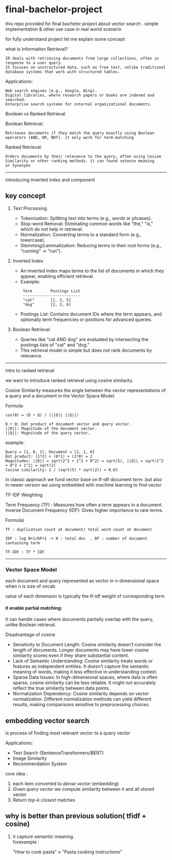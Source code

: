 # final-bachelor-project
this repo provided for final bachelor project about vector search . simple implementation &amp; other use case in real world scenario


for fully understand project let me explain some concept

what is Information Retrieval?

    IR deals with retrieving documents from large collections, often in response to a user query.
    It focuses on unstructured data, such as free text, unlike traditional database systems that work with structured tables.


Applications:
    
    Web search engines (e.g., Google, Bing).
    Digital libraries, where research papers or books are indexed and searched.
    Enterprise search systems for internal organizational documents.


Boolean vs Ranked Retrieval

Boolean Retrieval: 

    Retrieves documents if they match the query exactly using Boolean operators (AND, OR, NOT). it only work for term matching

Ranked Retrieval:
    
    Orders documents by their relevance to the query, often using Cosine Similarity or other ranking methods. it can found setence meaning
    or Synonyms


--------------------------------------------------------------

introducing inverted index and component

## key concept

1. Text Processing
    <ul>
    <li>Tokenization: Splitting text into terms (e.g., words or phrases).</li>
    <li>Stop-word Removal: Eliminating common words like "the," "is," which do not help in retrieval.
    </li>
    <li>Normalization: Converting terms to a standard form (e.g., lowercase).
    </li>
    <li>Stemming/Lemmatization: Reducing terms to their root forms (e.g., "running" → "run").
    </li>
    </ul>



2. Inverted Index
    <ul>
    <li>An inverted index maps terms to the list of documents in which they appear, enabling efficient retrieval.</li>
    <li>Example:
   
        Term        Postings List
        -------------------------
        "cat"       [1, 3, 5]
        "dog"       [2, 3, 6]
    </li>
    <li>Postings List: Contains document IDs where the term appears, and optionally term frequencies or positions for advanced queries.
    </li>

    </ul>

3. Boolean Retrieval
    <ul>
    <li>Queries like "cat AND dog" are evaluated by intersecting the postings lists of "cat" and "dog."</li>
    <li>This retrieval model is simple but does not rank documents by relevance.</li>
   </ul>


---------------------------------------------------------------------------------------

intro to ranked retrieval

we want to introduce ranked retrieval using cosine similarity.

Cosine Similarity measures the angle between the vector representations of a query and a document in the Vector Space Model.

Formula:
    
    cos(θ) = (D • Q) / (||D|| ||Q||)

    D • Q: Dot product of document vector and query vector.
    ||D||: Magnitude of the document vector.
    ||Q||: Magnitude of the query vector.

example:
    
    Query = [1, 0, 1], Document = [2, 1, 0]
    Dot product: (1*2) + (0*1) + (1*0) = 2
    Magnitudes: ||D|| = sqrt(2^2 + 1^2 + 0^2) = sqrt(5), ||Q|| = sqrt(1^2 + 0^2 + 1^2) = sqrt(2)
    Cosine similarity: 2 / (sqrt(5) * sqrt(2)) ≈ 0.63

in classic approach we fund vector base on tf-idf document term .but also in newer version we using embedded with machine learning to find vector

TF-IDF Weighting

Term Frequency (TF) : Measures how often a term appears in a document. <br/>
Inverse Document Frequency (IDF): Gives higher importance to rare terms.

Formula)

    TF : duplication count at document/ total word count at document
    
    IDF : log N+1/DF+1 -> N : total doc  , DF : number of document containing term
    
    TF-IDF : TF * IDF


-----------------------------------------------------------------------------------

### Vector Space Model

each document and query represented as vector in n-dimensional space when n is size of vocab

value of each dimension is typically the tf-idf weight of corresponding term

#### it enable partial matching: <br/>
It can handle cases where documents partially overlap with the query, unlike Boolean retrieval.


Disadvantage of cosine

<ul>
<li>Sensitivity to Document Length: Cosine similarity doesn’t consider the length of documents. Longer documents may have lower cosine similarity scores even if they share substantial content.
</li>
<li>Lack of Semantic Understanding: Cosine similarity treats words or features as independent entities. It doesn’t capture the semantic meaning of words, making it less effective in understanding context.
</li>
<li>Sparse Data Issues: In high-dimensional spaces, where data is often sparse, cosine similarity can be less reliable. It might not accurately reflect the true similarity between data points.
</li>
<li>Normalization Dependency: Cosine similarity depends on vector normalization. Different normalization methods can yield different results, making comparisons sensitive to preprocessing choices.
</li>

</ul>


## embedding vector search

is process of finding most relevant vector to a query vector 

Applications:
<ul>
<li>Text Search (SentenceTransformers/BERT)</li>
<li>Image Similarity</li>
<li>Recommendation System</li>
</ul>

core idea : 

1. each item converted to <em>dense vector</em> (embedding)
2. Given <em>query vector</em> we compute similarity between it and all stored vector
3. Return <em>top-k closest</em> matches


## why is better than previous solution( tfidf + cosine)

1. it capture semantic meaning. <br/> forexample :


      "How to cook pasta" ≈ "Pasta cooking instructions"

      


   